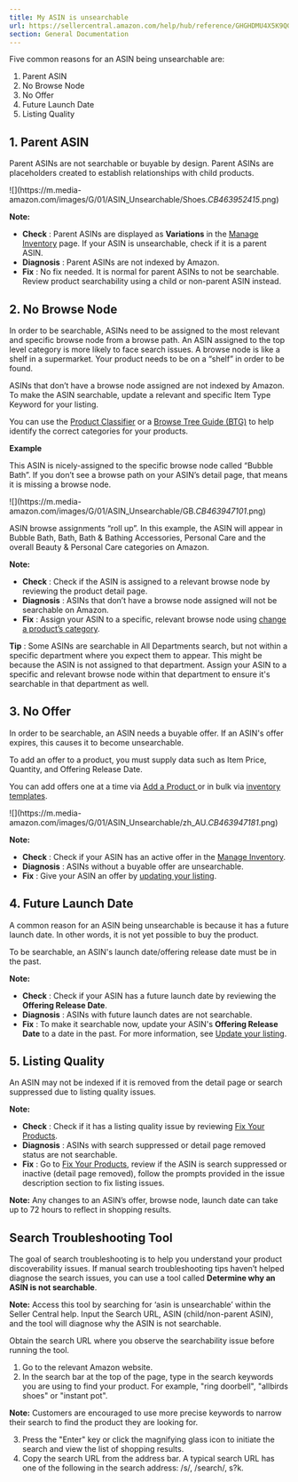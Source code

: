 ```yaml
---
title: My ASIN is unsearchable
url: https://sellercentral.amazon.com/help/hub/reference/GHGHDMU4X5K9QGCV
section: General Documentation
---
```


Five common reasons for an ASIN being unsearchable are:  

  1. Parent ASIN
  2. No Browse Node
  3. No Offer
  4. Future Launch Date
  5. Listing Quality

## 1\. Parent ASIN

Parent ASINs are not searchable or buyable by design. Parent ASINs are
placeholders created to establish relationships with child products.

![](https://m.media-
amazon.com/images/G/01/ASIN_Unsearchable/Shoes._CB463952415_.png)

**Note:**

  * **Check** : Parent ASINs are displayed as **Variations** in the [Manage Inventory](/inventory) page. If your ASIN is unsearchable, check if it is a parent ASIN.
  * **Diagnosis** : Parent ASINs are not indexed by Amazon.
  * **Fix** : No fix needed. It is normal for parent ASINs to not be searchable. Review product searchability using a child or non-parent ASIN instead.

## 2\. No Browse Node

In order to be searchable, ASINs need to be assigned to the most relevant and
specific browse node from a browse path. An ASIN assigned to the top level
category is more likely to face search issues. A browse node is like a shelf
in a supermarket. Your product needs to be on a “shelf” in order to be found.

ASINs that don’t have a browse node assigned are not indexed by Amazon. To
make the ASIN searchable, update a relevant and specific Item Type Keyword for
your listing.

You can use the [Product Classifier](/gp/help/G200956770) or a [Browse Tree
Guide (BTG)](/gp/help/G1661) to help identify the correct categories for your
products.

**Example**

This ASIN is nicely-assigned to the specific browse node called “Bubble Bath”.
If you don’t see a browse path on your ASIN’s detail page, that means it is
missing a browse node.

![](https://m.media-
amazon.com/images/G/01/ASIN_Unsearchable/GB._CB463947101_.png)

ASIN browse assignments “roll up”. In this example, the ASIN will appear in
Bubble Bath, Bath, Bath & Bathing Accessories, Personal Care and the overall
Beauty & Personal Care categories on Amazon.

**Note:**

  * **Check** : Check if the ASIN is assigned to a relevant browse node by reviewing the product detail page.
  * **Diagnosis** : ASINs that don’t have a browse node assigned will not be searchable on Amazon.
  * **Fix** : Assign your ASIN to a specific, relevant browse node using [change a product’s category](/gp/help/G201950630).

**Tip** : Some ASINs are searchable in All Departments search, but not within
a specific department where you expect them to appear. This might be because
the ASIN is not assigned to that department. Assign your ASIN to a specific
and relevant browse node within that department to ensure it's searchable in
that department as well.

## 3\. No Offer

In order to be searchable, an ASIN needs a buyable offer. If an ASIN's offer
expires, this causes it to become unsearchable.

To add an offer to a product, you must supply data such as Item Price,
Quantity, and Offering Release Date.

You can add offers one at a time via [Add a Product ](/gp/help/G200220550) or
in bulk via [ inventory templates](/gp/help/G202094740).

![](https://m.media-
amazon.com/images/G/01/ASIN_Unsearchable/zh_AU._CB463947181_.png)

**Note:**

  * **Check** : Check if your ASIN has an active offer in the [Manage Inventory](/inventory).
  * **Diagnosis** : ASINs without a buyable offer are unsearchable.
  * **Fix** : Give your ASIN an offer by [updating your listing](gp/help/G201836910).

## 4\. Future Launch Date

A common reason for an ASIN being unsearchable is because it has a future
launch date. In other words, it is not yet possible to buy the product.

To be searchable, an ASIN's launch date/offering release date must be in the
past.

**Note:**

  * **Check** : Check if your ASIN has a future launch date by reviewing the **Offering Release Date**.
  * **Diagnosis** : ASINs with future launch dates are not searchable.
  * **Fix** : To make it searchable now, update your ASIN's **Offering Release Date** to a date in the past. For more information, see [Update your listing](/gp/help/G201836910).

## 5\. Listing Quality

An ASIN may not be indexed if it is removed from the detail page or search
suppressed due to listing quality issues.

**Note:**

  * **Check** : Check if it has a listing quality issue by reviewing [Fix Your Products](/fixyourproducts).
  * **Diagnosis** : ASINs with search suppressed or detail page removed status are not searchable.
  * **Fix** : Go to [Fix Your Products](/fixyourproducts), review if the ASIN is search suppressed or inactive (detail page removed), follow the prompts provided in the issue description section to fix listing issues.

**Note:** Any changes to an ASIN’s offer, browse node, launch date can take up
to 72 hours to reflect in shopping results.

## Search Troubleshooting Tool

The goal of search troubleshooting is to help you understand your product
discoverability issues. If manual search troubleshooting tips haven’t helped
diagnose the search issues, you can use a tool called **Determine why an ASIN
is not searchable**.

**Note:** Access this tool by searching for ‘asin is unsearchable’ within the
Seller Central help. Input the Search URL, ASIN (child/non-parent ASIN), and
the tool will diagnose why the ASIN is not searchable.

Obtain the search URL where you observe the searchability issue before running
the tool.  

  1. Go to the relevant Amazon website.
  2. In the search bar at the top of the page, type in the search keywords you are using to find your product. For example, "ring doorbell", "allbirds shoes" or "instant pot". 

**Note:** Customers are encouraged to use more precise keywords to narrow
their search to find the product they are looking for.

  3. Press the "Enter" key or click the magnifying glass icon to initiate the search and view the list of shopping results.
  4. Copy the search URL from the address bar. A typical search URL has one of the following in the search address: /s/, /search/, s?k. 

